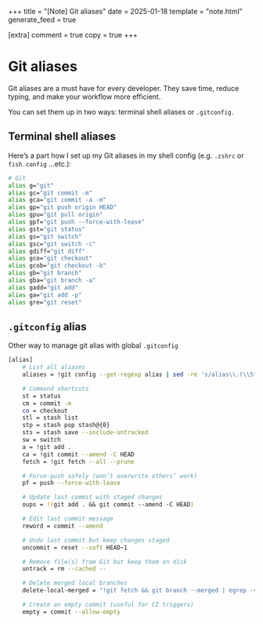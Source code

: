 +++
title = "[Note] Git aliases"
date = 2025-01-18
template = "note.html"
generate_feed = true

[extra]
comment = true
copy = true
+++

# Git aliases

Git aliases are a must have for every developer. They save time, reduce typing, and make your workflow more efficient.

You can set them up in two ways: terminal shell aliases or `.gitconfig`.

## Terminal shell aliases

Here’s a part how I set up my Git aliases in my shell config (e.g. `.zshrc` or `fish.config` ...etc.):

```bash
# Git
alias g="git"
alias gc="git commit -m"
alias gca="git commit -a -m"
alias gp="git push origin HEAD"
alias gpu="git pull origin"
alias gpf="git push --force-with-lease"
alias gst="git status"
alias gs="git switch"
alias gsc="git switch -c"
alias gdiff="git diff"
alias gco="git checkout"
alias gcob="git checkout -b"
alias gb="git branch"
alias gba="git branch -a"
alias gadd="git add"
alias ga="git add -p"
alias gre="git reset"
```

## `.gitconfig` alias

Other way to manage git alias with global `.gitconfig`

```bash
[alias]
    # List all aliases
    aliases = !git config --get-regexp alias | sed -re 's/alias\\.(\\S*)\\s(.*)$/\\1 = \\2/g'

    # Command shortcuts
    st = status
    cm = commit -m
    co = checkout
    stl = stash list
    stp = stash pop stash@{0}
    sts = stash save --include-untracked
    sw = switch
    a = !git add .
    ca = !git commit --amend -C HEAD
    fetch = !git fetch --all --prune

    # Force-push safely (won’t overwrite others’ work)
    pf = push --force-with-lease

    # Update last commit with staged changes
    oups = !(git add . && git commit --amend -C HEAD)

    # Edit last commit message
    reword = commit --amend

    # Undo last commit but keep changes staged
    uncommit = reset --soft HEAD~1

    # Remove file(s) from Git but keep them on disk
    untrack = rm --cached --

    # Delete merged local branches
    delete-local-merged = "!git fetch && git branch --merged | egrep -v 'master' | xargs git branch -d"

    # Create an empty commit (useful for CI triggers)
    empty = commit --allow-empty
```

